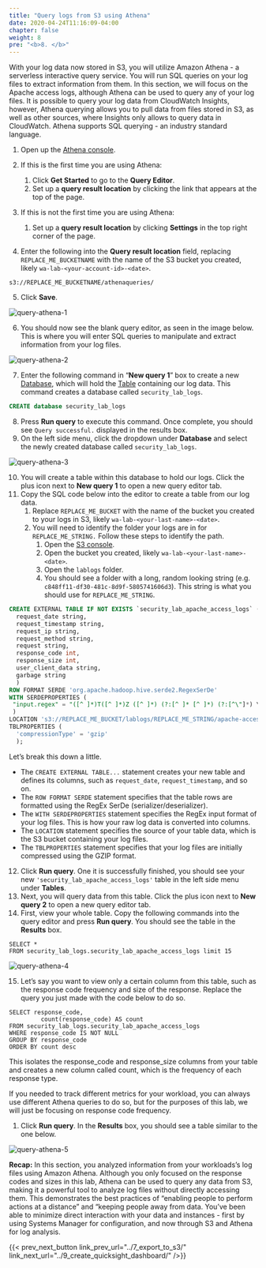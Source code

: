```yaml
---
title: "Query logs from S3 using Athena"
date: 2020-04-24T11:16:09-04:00
chapter: false
weight: 8
pre: "<b>8. </b>"
---
```


With your log data now stored in S3, you will utilize Amazon Athena - a serverless interactive query service. You will run SQL queries on your log files to extract information from them. In this section, we will focus on the Apache access logs, although Athena can be used to query any of your log files. It is possible to query your log data from CloudWatch Insights, however, Athena querying allows you to pull data from files stored in S3, as well as other sources, where Insights only allows to query data in CloudWatch. Athena supports SQL querying - an industry standard language.

1. Open up the [Athena console](https://console.aws.amazon.com/athena/).
2. If this is the first time you are using Athena:
   1. Click **Get Started** to go to the **Query Editor**.
   2. Set up a **query result location** by clicking the link that appears at the top of the page.
3. If this is not the first time you are using Athena:
   1. Set up a **query result location** by clicking **Settings** in the top right corner of the page.

4. Enter the following into the **Query result location** field, replacing `REPLACE_ME_BUCKETNAME` with the name of the S3 bucket you created, likely `wa-lab-<your-account-id>-<date>`.

`s3://REPLACE_ME_BUCKETNAME/athenaqueries/`

5. Click **Save**.

![query-athena-1](/Security/200_Remote_Configuration_Installation_and_Viewing_CloudWatch_Logs/Images/query-athena-1.png)

6. You should now see the blank query editor, as seen in the image below. This is where you will enter SQL queries to manipulate and extract information from your log files.

![query-athena-2](/Security/200_Remote_Configuration_Installation_and_Viewing_CloudWatch_Logs/Images/query-athena-2.png)

7. Enter the following command in “**New query 1**” box to create a new [Database](https://docs.aws.amazon.com/athena/latest/ug/understanding-tables-databases-and-the-data-catalog.html), which will hold the [Table](https://docs.aws.amazon.com/athena/latest/ug/understanding-tables-databases-and-the-data-catalog.html) containing our log data. This command creates a database called `security_lab_logs`.

```sql
CREATE database security_lab_logs
```

8. Press **Run query** to execute this command. Once complete, you should see `Query successful.` displayed in the results box.
9. On the left side menu, click the dropdown under **Database** and select the newly created database called `security_lab_logs`.

![query-athena-3](/Security/200_Remote_Configuration_Installation_and_Viewing_CloudWatch_Logs/Images/query-athena-3.png)

10. You will create a table within this database to hold our logs. Click the plus icon next to **New query 1** to open a new query editor tab.
11. Copy the SQL code below into the editor to create a table from our log data.
    1. Replace `REPLACE_ME_BUCKET` with the name of the bucket you created to your logs in S3, likely `wa-lab-<your-last-name>-<date>`.
    2. You will need to identify the folder your logs are in for `REPLACE_ME_STRING.` Follow these steps to identify the path.
       1. Open the [S3 console](https://console.aws.amazon.com/s3/).
       2. Open the bucket you created, likely `wa-lab-<your-last-name>-<date>`.
       3. Open the `lablogs` folder.
       4. You should see a folder with a long, random looking string (e.g. `c848ff11-df30-481c-8d9f-5805741606d3`). This string is what you should use for `REPLACE_ME_STRING`.

```SQL
CREATE EXTERNAL TABLE IF NOT EXISTS `security_lab_apache_access_logs` (
  request_date string,
  request_timestamp string,
  request_ip string,
  request_method string,
  request string,
  response_code int,
  response_size int,
  user_client_data string,
  garbage string
  )
ROW FORMAT SERDE 'org.apache.hadoop.hive.serde2.RegexSerDe'
WITH SERDEPROPERTIES (
 "input.regex" = "([^ ]*)T([^ ]*)Z ([^ ]*) (?:[^ ]* [^ ]*) (?:[^\"]*) \"([^ ]*) ([^\"]*)\" ([^ ]*) ([^ ]*) (?:\"[^\"]*\") (\"[^\"]*\")([^\n]*)"
 )
LOCATION 's3://REPLACE_ME_BUCKET/lablogs/REPLACE_ME_STRING/apache-access-logs/'
TBLPROPERTIES (
  'compressionType' = 'gzip'
  );
```

Let’s break this down a little.

* The `CREATE EXTERNAL TABLE...` statement creates your new table and defines its columns, such as `request_date`, `request_timestamp`, and so on.
* The `ROW FORMAT SERDE` statement specifies that the table rows are formatted using the RegEx SerDe (serializer/deserializer).
* The `WITH SERDEPROPERTIES` statement specifies the RegEx input format of your log files. This is how your raw log data is converted into columns.
* The `LOCATION` statement specifies the source of your table data, which is the S3 bucket containing your log files.
* The `TBLPROPERTIES` statement specifies that your log files are initially compressed using the GZIP format.

12. Click **Run query**. One it is successfully finished, you should see your new `'security_lab_apache_access_logs'` table in the left side menu under **Tables**.
13. Next, you will query data from this table. Click the plus icon next to **New query 2** to open a new query editor tab.
14. First, view your whole table. Copy the following commands into the query editor and press **Run query**. You should see the table in the **Results** box.

```
SELECT *
FROM security_lab_logs.security_lab_apache_access_logs limit 15
```

![query-athena-4](/Security/200_Remote_Configuration_Installation_and_Viewing_CloudWatch_Logs/Images/query-athena-4.png)

15. Let’s say you want to view only a certain column from this table, such as the response code frequency and size of the response. Replace the query you just made with the code below to do so.

```
SELECT response_code,
         count(response_code) AS count
FROM security_lab_logs.security_lab_apache_access_logs
WHERE response_code IS NOT NULL
GROUP BY response_code
ORDER BY count desc
```

This isolates the response_code and response_size columns from your table and creates a new column called count, which is the frequency of each response type.

If you needed to track different metrics for your workload, you can always use different Athena queries to do so, but for the purposes of this lab, we will just be focusing on response code frequency.

1. Click **Run query**. In the **Results** box, you should see a table similar to the one below.

![query-athena-5](/Security/200_Remote_Configuration_Installation_and_Viewing_CloudWatch_Logs/Images/query-athena-5.png)

**Recap:** In this section, you analyzed information from your workloads’s log files using Amazon Athena. Although you only focused on the response codes and sizes in this lab, Athena can be used to query any data from S3, making it a powerful tool to analyze log files without directly accessing them. This demonstrates the best practices of “enabling people to perform actions at a distance” and “keeping people away from data. You’ve been able to minimize direct interaction with your data and instances - first by using Systems Manager for configuration, and now through S3 and Athena for log analysis.

{{< prev_next_button link_prev_url="../7_export_to_s3/" link_next_url="../9_create_quicksight_dashboard/" />}}
